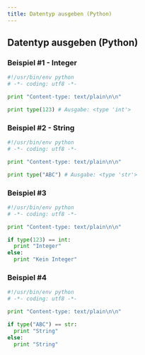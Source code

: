 ```yaml
---
title: Datentyp ausgeben (Python)
---
```


## Datentyp ausgeben (Python)

### Beispiel #1 - Integer

```python
#!/usr/bin/env python
# -*- coding: utf8 -*-

print "Content-type: text/plain\n\n"

print type(123) # Ausgabe: <type 'int'>
```

### Beispiel #2 - String

```python
#!/usr/bin/env python
# -*- coding: utf8 -*-

print "Content-type: text/plain\n\n"

print type("ABC") # Ausgabe: <type 'str'>
```

### Beispiel #3

```python
#!/usr/bin/env python
# -*- coding: utf8 -*-

print "Content-type: text/plain\n\n"

if type(123) == int:
  print "Integer"
else:
  print "Kein Integer"
```

### Beispiel #4

```python
#!/usr/bin/env python
# -*- coding: utf8 -*-

print "Content-type: text/plain\n\n"

if type("ABC") == str:
  print "String"
else:
  print "String"
```
